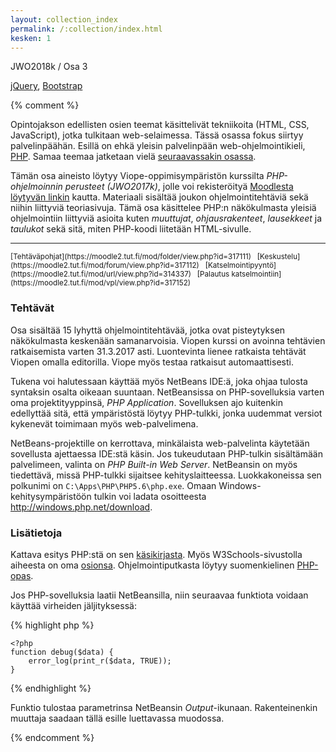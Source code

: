 ```yaml
---
layout: collection_index
permalink: /:collection/index.html
kesken: 1
---
```


JWO2018k / Osa 3

[jQuery](https://jquery.com),
[Bootstrap](http://getbootstrap.com)

{% comment %}

Opintojakson edellisten osien teemat käsittelivät tekniikoita (HTML, CSS, JavaScript), jotka tulkitaan web-selaimessa. Tässä osassa fokus siirtyy palvelinpäähän. Esillä on ehkä yleisin palvelinpään web-ohjelmointikieli, [PHP][PHP]. Samaa teemaa jatketaan vielä [seuraavassakin osassa](../osa4).

[PHP]: http://php.net

Tämän osa aineisto löytyy Viope-oppimisympäristön kurssilta *PHP-ohjelmoinnin perusteet (JWO2017k)*, jolle voi rekisteröityä [Moodlesta löytyvän linkin][viope] kautta. Materiaali sisältää joukon ohjelmointitehtäviä sekä niihin liittyviä teoriasivuja. Tämä osa käsittelee PHP:n näkökulmasta yleisiä ohjelmointiin liittyviä asioita kuten *muuttujat*, *ohjausrakenteet*, *lausekkeet* ja *taulukot* sekä sitä, miten PHP-koodi liitetään HTML-sivulle.

[viope]: https://moodle2.tut.fi/mod/url/view.php?id=315284

<hr/>
<small>
[Tehtäväpohjat](https://moodle2.tut.fi/mod/folder/view.php?id=317111) &nbsp;
[Keskustelu](https://moodle2.tut.fi/mod/forum/view.php?id=317112) &nbsp;
[Katselmointipyyntö](https://moodle2.tut.fi/mod/url/view.php?id=314337) &nbsp;
[Palautus katselmointiin](https://moodle2.tut.fi/mod/vpl/view.php?id=317152)
</small>

### Tehtävät

Osa sisältää 15 lyhyttä ohjelmointitehtävää, jotka ovat pisteytyksen näkökulmasta keskenään samanarvoisia. Viopen kurssi on avoinna tehtävien ratkaisemista varten 31.3.2017 asti. Luontevinta lienee ratkaista tehtävät Viopen omalla editorilla. Viope myös testaa ratkaisut automaattisesti.

Tukena voi halutessaan käyttää myös NetBeans IDE:ä, joka ohjaa tulosta syntaksin osalta oikeaan suuntaan. NetBeansissa on PHP-sovelluksia varten oma projektityyppinsä, *PHP Application*. Sovelluksen ajo kuitenkin edellyttää sitä, että ympäristöstä löytyy PHP-tulkki, jonka uudemmat versiot kykenevät toimimaan myös web-palvelimena.

NetBeans-projektille on kerrottava, minkälaista web-palvelinta käytetään sovellusta ajettaessa IDE:stä käsin. Jos tukeudutaan PHP-tulkin sisältämään palvelimeen, valinta on *PHP Built-in Web Server*. NetBeansin on myös tiedettävä, missä PHP-tulkki sijaitsee kehityslaitteessa. Luokkakoneissa sen polkunimi on `C:\Apps\PHP\PHP5.6\php.exe`. Omaan Windows-kehitysympäristöön tulkin voi ladata osoitteesta <http://windows.php.net/download>.

### Lisätietoja

Kattava esitys PHP:stä on sen [käsikirjasta][manual]. Myös W3Schools-sivustolla aiheesta on oma [osionsa][w3schools-php]. Ohjelmointiputkasta löytyy suomenkielinen [PHP-opas][putka-php].

[manual]: http://php.net/manual/en/
[w3schools-php]: https://www.w3schools.com/php/default.asp
[putka-php]: http://www.ohjelmointiputka.net/oppaat/opas.php?tunnus=php_01

Jos PHP-sovelluksia laatii NetBeansilla, niin seuraavaa funktiota voidaan käyttää virheiden jäljityksessä:

{% highlight php %}

    <?php
    function debug($data) {
        error_log(print_r($data, TRUE));
    }

{% endhighlight %}

Funktio tulostaa parametrinsa NetBeansin *Output*-ikunaan. Rakenteinenkin muuttaja saadaan tällä esille luettavassa muodossa.


{% endcomment %}
